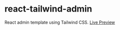 # react-tailwind-admin
React admin template using Tailwind CSS. [Live Preview](https://phyohtetarkar.github.io/react-tailwind-admin/)

